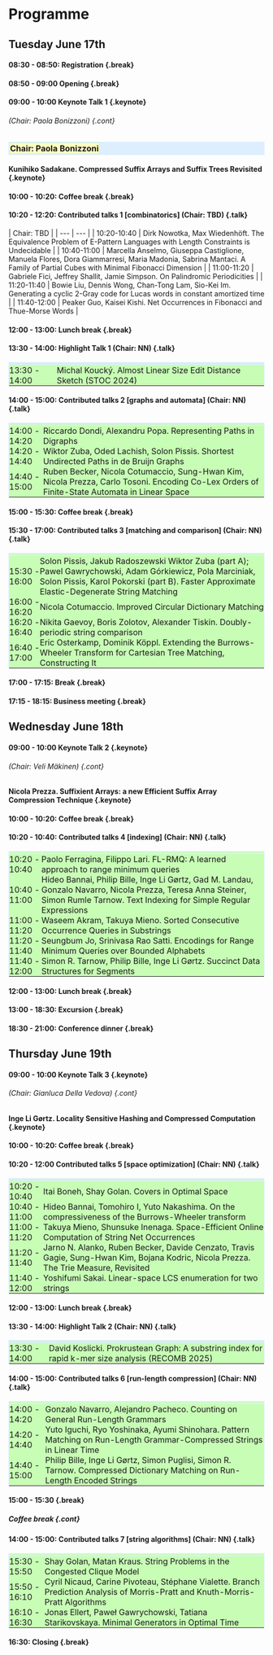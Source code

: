 <style type="text/css">
tbody { width:100%;background-color:#ddeeff;border-collapse:collapse; }
table { width:100%;background-color:#ddeeff;border-collapse:collapse; }
th { background-color:#c7fdb5;padding:1px;border:2px solid #ddeeff;font-size: 16px; }
td { padding:0px; }
td { background-color: #c7fdb5; }
.table--bg--red {
	background-color: #ffcfdc;
}
.table--bg--yellow {
	background-color: #ffffc2;
}
.table--bg--green {
	background-color: #c7fdb5;
}
.keynote {
    background-color: #ffffc2;
    padding: 5px;
    border: 1px solid #000;
    border-radius: 11px;
  display:block;
}
.talk {
    background-color: #c7fdb5;
    padding: 5px;
    border: 1px solid #000;
    border-radius: 11px;
  display:block;
}
.break {
    background-color: #ffcfdc;
    padding: 5px;
    border: 1px solid #000;
    border-radius: 11px;
  display:block;
}
.cont {
  display:block;
}
</style>

# Programme


## Tuesday June 17th

#### 08:30 - 08:50: Registration {.break}

#### 08:50 - 09:00 Opening {.break}

  
#### 09:00 - 10:00 Keynote Talk 1 {.keynote}
###### (Chair: Paola Bonizzoni) {.cont}

| <div class="table--bg--yellow">Chair: Paola Bonizzoni</div> |
| --- |


#### Kunihiko Sadakane. Compressed Suffix Arrays and Suffix Trees Revisited {.keynote}
  

#### 10:00 - 10:20: Coffee break {.break}
  
#### 10:20 - 12:20: Contributed talks 1 [combinatorics] (Chair: TBD) {.talk}

|  <td colspan=2>Chair: TBD</td> |
| --- | --- |
| 10:20-10:40 | Dirk Nowotka, Max Wiedenhöft. The Equivalence Problem of E-Pattern Languages with Length Constraints is Undecidable |
| 10:40-11:00 | Marcella Anselmo, Giuseppa Castiglione, Manuela Flores, Dora Giammarresi, Maria Madonia, Sabrina Mantaci. A Family of Partial Cubes with Minimal Fibonacci Dimension |
| 11:00-11:20 | Gabriele Fici, Jeffrey Shallit, Jamie Simpson. On Palindromic Periodicities |
| 11:20-11:40 | Bowie Liu, Dennis Wong, Chan-Tong Lam, Sio-Kei Im. Generating a cyclic 2-Gray code for Lucas words in constant amortized time |
| 11:40-12:00 | Peaker Guo, Kaisei Kishi.  Net Occurrences in Fibonacci and Thue-Morse Words |


#### 12:00 - 13:00: Lunch break {.break}
  
#### 13:30 - 14:00: Highlight Talk 1 (Chair: NN) {.talk}
	
| <a></a> | <a></a> |
| --- | --- |
| 13:30 - 14:00 | Michal Koucký. Almost Linear Size Edit Distance Sketch (STOC 2024) |


#### 14:00 - 15:00: Contributed talks 2 [graphs and automata] (Chair: NN)  {.talk}

| <a></a> | <a></a> |
| --- | --- |
| 14:00 - 14:20 | Riccardo Dondi, Alexandru Popa.  Representing Paths in Digraphs
| 14:20 - 14:40 | Wiktor Zuba, Oded Lachish, Solon Pissis. Shortest Undirected Paths in de Bruijn Graphs
| 14:40 - 15:00 | Ruben Becker, Nicola Cotumaccio, Sung-Hwan Kim, Nicola Prezza, Carlo Tosoni. Encoding Co-Lex Orders of Finite-State Automata in Linear Space
	
#### 15:00 - 15:30: Coffee break {.break}
  
#### 15:30 - 17:00: Contributed talks 3 [matching and comparison] (Chair: NN) {.talk}

| <a></a> | <a></a> |
| --- | --- |
| 15:30 - 16:00 | Solon Pissis, Jakub Radoszewski Wiktor Zuba (part A); Pawel Gawrychowski, Adam Górkiewicz, Pola Marciniak, Solon Pissis, Karol Pokorski (part B).  Faster Approximate Elastic-Degenerate String Matching
| 16:00 - 16:20 | Nicola Cotumaccio. Improved Circular Dictionary Matching |
| 16:20 - 16:40 | Nikita Gaevoy, Boris Zolotov, Alexander Tiskin. Doubly-periodic string comparison |
| 16:40 - 17:00 | Eric Osterkamp, Dominik Köppl. Extending the Burrows-Wheeler Transform for Cartesian Tree Matching, Constructing It |


#### 17:00 - 17:15: Break {.break}

#### 17:15 - 18:15: Business meeting {.break}
	
## Wednesday June 18th


#### 09:00 - 10:00 Keynote Talk 2 {.keynote}
###### (Chair: Veli Mäkinen)  {.cont}
#### Nicola Prezza. Suffixient Arrays: a new Efficient Suffix Array Compression Technique {.keynote}
  
#### 10:00 - 10:20: Coffee break {.break}

#### 10:20 - 10:40: Contributed talks 4 [indexing] (Chair: NN) {.talk}

| <a></a> | <a></a> |
| --- | --- |
| 10:20 - 10:40 | Paolo Ferragina, Filippo Lari. FL-RMQ: A learned approach to range minimum queries |
| 10:40 - 11:00 | Hideo Bannai, Philip Bille, Inge Li Gørtz, Gad M. Landau, Gonzalo Navarro, Nicola Prezza, Teresa Anna Steiner, Simon Rumle Tarnow. Text Indexing for Simple Regular Expressions |
| 11:00 - 11:20 | Waseem Akram, Takuya Mieno. Sorted Consecutive Occurrence Queries in Substrings |
| 11:20 - 11:40 | Seungbum Jo, Srinivasa Rao Satti. Encodings for Range Minimum Queries over Bounded Alphabets |
| 11:40 - 12:00 | Simon R. Tarnow, Philip Bille, Inge Li Gørtz. Succinct Data Structures for Segments |
	
#### 12:00 - 13:00: Lunch break {.break}
#### 13:00 - 18:30: Excursion {.break}
#### 18:30 - 21:00: Conference dinner {.break}

	
## Thursday June 19th

#### 09:00 - 10:00 Keynote Talk 3 {.keynote}
###### (Chair: Gianluca Della Vedova)  {.cont}
 
#### Inge Li Gørtz. Locality Sensitive Hashing and Compressed Computation {.keynote}
  
#### 10:00 - 10:20: Coffee break {.break}
  
#### 10:20 - 12:00 Contributed talks 5 [space optimization] (Chair: NN) {.talk}

| <a></a> | <a></a> |
| --- | --- |
| 10:20 - 10:40 | Itai Boneh, Shay Golan. Covers in Optimal Space |
| 10:40 - 11:00 | Hideo Bannai, Tomohiro I, Yuto Nakashima. On the compressiveness of the Burrows-Wheeler transform |
| 11:00 - 11:20 | Takuya Mieno, Shunsuke Inenaga. Space-Efficient Online Computation of String Net Occurrences |
| 11:20 - 11:40 | Jarno N. Alanko, Ruben Becker, Davide Cenzato, Travis Gagie, Sung-Hwan Kim, Bojana Kodric, Nicola Prezza.  The Trie Measure, Revisited |
| 11:40 - 12:00 | Yoshifumi Sakai. Linear-space LCS enumeration for two strings |
	
#### 12:00 - 13:00: Lunch break {.break}
	
#### 13:30 - 14:00: Highlight Talk 2 (Chair: NN) {.talk}
	
| <a></a> | <a></a> |
| --- | --- |
| 13:30 - 14:00 | David Koslicki. Prokrustean Graph: A substring index for rapid k-mer size analysis (RECOMB 2025) |

#### 14:00 - 15:00: Contributed talks 6 [run-length compression] (Chair: NN) {.talk}

| <a></a> | <a></a> |
| --- | --- |
| 14:00 - 14:20 | Gonzalo Navarro, Alejandro Pacheco. Counting on General Run-Length Grammars |
| 14:20 - 14:40 | Yuto Iguchi, Ryo Yoshinaka, Ayumi Shinohara. Pattern Matching on Run-Length Grammar-Compressed Strings in Linear Time |
| 14:40 - 15:00 | Philip Bille, Inge Li Gørtz, Simon Puglisi, Simon R. Tarnow. Compressed Dictionary Matching on Run-Length Encoded Strings |
	
#### 15:00 - 15:30 {.break}
##### Coffee break {.cont}
	
#### 14:00 - 15:00: Contributed talks 7 [string algorithms] (Chair: NN) {.talk}

| <a></a> | <a></a> |
| --- | --- |
| 15:30 - 15:50 | Shay Golan, Matan Kraus. String Problems in the Congested Clique Model |
| 15:50 - 16:10 | Cyril Nicaud, Carine Pivoteau, Stéphane Vialette. Branch Prediction Analysis of Morris-Pratt and Knuth-Morris-Pratt Algorithms |
| 16:10 - 16:30 | Jonas Ellert, Paweł Gawrychowski, Tatiana Starikovskaya.  Minimal Generators in Optimal Time |
	
#### 16:30:  Closing {.break}
